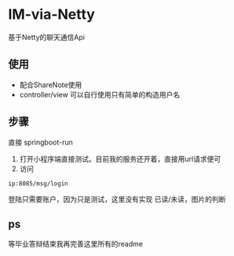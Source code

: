 # IM-via-Netty

基于Netty的聊天通信Api


## 使用
-  配合ShareNote使用
-  controller/view 可以自行使用只有简单的构造用户名
## 步骤
直接 springboot-run

1. 打开小程序端直接测试。目前我的服务还开着，直接用url请求便可
2. 访问  

```
ip:8085/msg/login
```
登陆只需要账户，因为只是测试，这里没有实现 已读/未读，图片的判断

## ps

等毕业答辩结束我再完善这里所有的readme